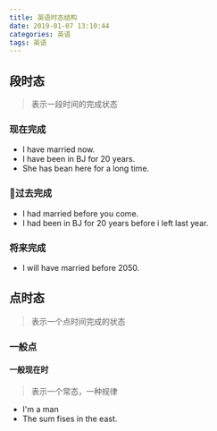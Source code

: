 ```yaml
---
title: 英语时态结构
date: 2019-01-07 13:10:44
categories: 英语
tags: 英语
---
```


## 段时态

> 表示一段时间的完成状态

<!-- more -->

### 现在完成

- I have married now. 
- I have been in BJ for 20 years.
- She has bean here for a long time.

### 过去完成

- I had married before you come.
- I had been in BJ for 20 years before i left last year.

### 将来完成

- I will have married before 2050.

## 点时态

> 表示一个点时间完成的状态

### 一般点

#### 一般现在时

> 表示一个常态，一种规律

- I'm a man
- The sum fises in the east.